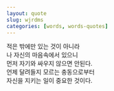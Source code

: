 ```yaml
---
layout: quote
slug: wjrdms
categories: [words, words-quotes]
---
```


적은 밖에만 있는 것이 아니라
<br>
나 자신의 마음속에서 있으니
<br>
먼저 자기와 싸우지 않으면 안된다.
<br>
언제 달려들지 모르는 충동으로부터
<br>
자신을 지키는 일이 중요한 것이다.
